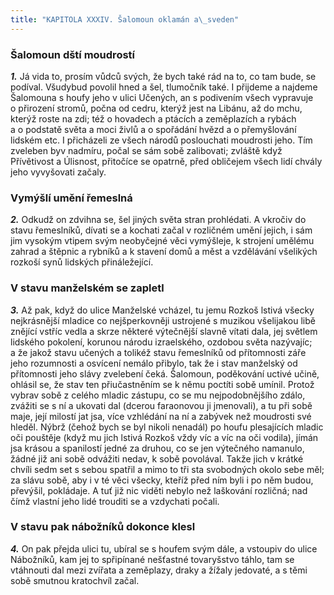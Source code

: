 ```yaml
---
title: "KAPITOLA XXXIV. Šalomoun oklamán a\_sveden"
---
```


### Šalomoun dští moudrostí

**_1._** Já vida to, prosím vůdců svých, že bych také rád na to, co tam bude, se podíval. Všudybud povolil hned a šel, tlumočník také. I přijdeme a najdeme Šalomouna s houfy jeho v ulici Učených, an s podivením všech vypravuje o přirození stromů, počna od cedru, kterýž jest na Libánu, až do mchu, kterýž roste na zdi; též o hovadech a ptácích a zeměplazích a rybách a o podstatě světa a moci živlů a o spořádání hvězd a o přemyšlování lidském etc. I přicházeli ze všech národů poslouchati moudrosti jeho. Tím zveleben byv nadmíru, počal se sám sobě zalibovati; zvláště když Přívětivost a Úlisnost, přitočíce se opatrně, před obličejem všech lidí chvály jeho vyvyšovati začaly.

### Vymýšlí umění řemeslná

**_2._** Odkudž on zdvihna se, šel jiných světa stran prohlédati. A vkročiv do stavu řemeslníků, dívati se a kochati začal v rozličném umění jejich, i sám jim vysokým vtipem svým neobyčejné věci vymýšleje, k strojení umělému zahrad a štěpnic a rybníků a k stavení domů a měst a vzdělávání všelikých rozkoší synů lidských přináležející.

### V stavu manželském se zapletl

**_3._** Až pak, když do ulice Manželské vcházel, tu jemu Rozkoš lstivá všecky nejkrásnější mladice co nejšperkovněji ustrojené s muzikou všelijakou libě znějící vstříc vedla a skrze některé výtečnější slavně vítati dala, jej světlem lidského pokolení, korunou národu izraelského, ozdobou světa nazývajíc; a že jakož stavu učených a tolikéž stavu řemeslníků od přítomnosti záře jeho rozumnosti a osvícení nemálo přibylo, tak že i stav manželský od přítomnosti jeho slávy zvelebení čeká. Šalomoun, poděkování uctivé učině, ohlásil se, že stav ten přiučastněním se k němu poctíti sobě umínil. Protož vybrav sobě z celého mladic zástupu, co se mu nejpodobnějšího zdálo, zvážiti se s ní a ukovati dal (dcerou faraonovou ji jmenovali), a tu při sobě maje, její milostí jat jsa, více vzhlédání na ní a zabývek než moudrosti své hleděl. Nýbrž (čehož bych se byl nikoli nenadál) po houfu plesajících mladic oči pouštěje (když mu jich lstivá Rozkoš vždy víc a víc na oči vodila), jímán jsa krásou a spanilostí jedné za druhou, co se jen výtečného namanulo, žádné již ani sobě odvážiti nedav, k sobě povolával. Takže jich v krátké chvíli sedm set s sebou spatřil a mimo to tři sta svobodných okolo sebe měl; za slávu sobě, aby i v té věci všecky, kteříž před ním byli i po něm budou, převýšil, pokládaje. A tuť již nic viděti nebylo než laškování rozličná; nad čímž vlastní jeho lidé trouditi se a vzdychati počali.

### V stavu pak nábožníků dokonce klesl

**_4._** On pak přejda ulici tu, ubíral se s houfem svým dále, a vstoupiv do ulice Nábožníků, kam jej to spřipínané nešťastné tovaryšstvo táhlo, tam se vtáhnouti dal mezi zvířata a zeměplazy, draky a žížaly jedovaté, a s těmi sobě smutnou kratochvíl začal.
